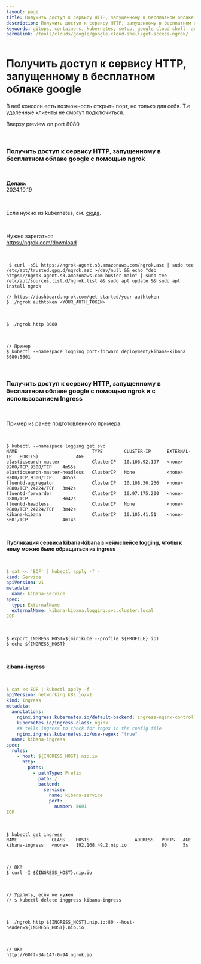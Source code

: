 ```yaml
---
layout: page
title: Получить доступ к сервису HTTP, запущенному в бесплатном облаке google
description: Получить доступ к сервису HTTP, запущенному в бесплатном облаке google
keywords: gitops, containers, kubernetes, setup, google cloud shell, access, ngrok
permalink: /tools/clouds/google/google-cloud-shell/get-access-ngrok/
---
```


# Получить доступ к сервису HTTP, запущенному в бесплатном облаке google

В веб консоли есть возможность открыть порт, но только для себя. Т.е. удаленные клиенты не смогут подключиться.

Вверху preview on port 8080

<br/>

### Получить доступ к сервису HTTP, запущенному в бесплатном облаке google с помощью ngrok

<br/>

**Делаю:**  
2024.10.19

<br/>

Если нужно из kubernetes, см. [сюда](/tools/containers/kubernetes/minikube/ngrok-ingress-controller/).

<br/>

Нужно зарегаться  
https://ngrok.com/download

<br/>

```
 $ curl -sSL https://ngrok-agent.s3.amazonaws.com/ngrok.asc | sudo tee /etc/apt/trusted.gpg.d/ngrok.asc >/dev/null && echo "deb https://ngrok-agent.s3.amazonaws.com buster main" | sudo tee /etc/apt/sources.list.d/ngrok.list && sudo apt update && sudo apt install ngrok
```

```
// https://dashboard.ngrok.com/get-started/your-authtoken
$ ./ngrok authtoken <YOUR_AUTH_TOKEN>
```

<br/>

```
$ ./ngrok http 8080
```

<br/>

```
// Пример
$ kubectl --namespace logging port-forward deployment/kibana-kibana 8080:5601
```

<br/>

### Получить доступ к сервису HTTP, запущенному в бесплатном облаке google с помощью ngrok и с использованием Ingress

<br/>

Пример из ранее подготовленного примера.

<br/>

```
$ kubectl --namespace logging get svc
NAME                            TYPE        CLUSTER-IP      EXTERNAL-IP   PORT(S)              AGE
elasticsearch-master            ClusterIP   10.106.92.197   <none>        9200/TCP,9300/TCP    4m55s
elasticsearch-master-headless   ClusterIP   None            <none>        9200/TCP,9300/TCP    4m55s
fluentd-aggregator              ClusterIP   10.108.30.236   <none>        9880/TCP,24224/TCP   3m42s
fluentd-forwarder               ClusterIP   10.97.175.200   <none>        9880/TCP             3m42s
fluentd-headless                ClusterIP   None            <none>        9880/TCP,24224/TCP   3m42s
kibana-kibana                   ClusterIP   10.105.41.51    <none>        5601/TCP             4m14s
```

<br/>

**Публикация сервиса kibana-kibana в неймспейсе logging, чтобы к нему можно было обращаться из ingress**

<br/>

```yaml
$ cat << 'EOF' | kubectl apply -f -
kind: Service
apiVersion: v1
metadata:
  name: kibana-service
spec:
  type: ExternalName
  externalName: kibana-kibana.logging.svc.cluster.local
EOF
```

<br/>

```
$ export INGRESS_HOST=$(minikube --profile ${PROFILE} ip)
$ echo ${INGRESS_HOST}
```

<br/>

**kibana-ingress**

<br/>

```yaml
$ cat << EOF | kubectl apply -f -
apiVersion: networking.k8s.io/v1
kind: Ingress
metadata:
  annotations:
    nginx.ingress.kubernetes.io/default-backend: ingress-nginx-controller
    kubernetes.io/ingress.class: nginx
    ## tells ingress to check for regex in the config file
    nginx.ingress.kubernetes.io/use-regex: "true"
  name: kibana-ingress
spec:
  rules:
    - host: ${INGRESS_HOST}.nip.io
      http:
        paths:
          - pathType: Prefix
            path: /
            backend:
              service:
                name: kibana-service
                port:
                  number: 5601
EOF
```

<br/>

```
$ kubectl get ingress
NAME             CLASS    HOSTS                 ADDRESS   PORTS   AGE
kibana-ingress   <none>   192.168.49.2.nip.io             80      5s
```

<br/>

```
// OK!
$ curl -I ${INGRESS_HOST}.nip.io
```

<br/>

```
// Удалить, если не нужен
// $ kubectl delete inggress kibana-ingress
```

<br/>

```
$ ./ngrok http ${INGRESS_HOST}.nip.io:80 --host-header=${INGRESS_HOST}.nip.io
```

<br/>

```
// OK!
http://60ff-34-147-0-94.ngrok.io
```
